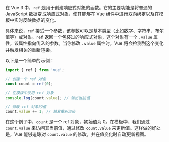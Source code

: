 在 Vue 3 中，`ref` 是用于创建响应式对象的函数。它的主要功能是将普通的 JavaScript 数据变成响应式对象，使其能够在 Vue 组件中进行双向绑定以及在模板中实时反映数据的变化。

具体来说，`ref` 接受一个参数，该参数可以是基本类型（比如数字、字符串、布尔值等）或对象。`ref` 返回一个包装过的响应式对象，这个对象有一个 `.value` 属性，该属性指向传入的参数。当你修改 `.value` 属性时，Vue 将会检测到这个变化并触发相关的重新渲染。

以下是一个简单的示例：

```javascript
import { ref } from 'vue';

// 创建一个 ref 对象
const count = ref(0);

// 在模板中使用 ref 对象
console.log(count.value); // 输出当前值

// 修改 ref 对象的值
count.value += 1; // 触发重新渲染
```

在这个例子中，`count` 是一个 ref 对象，初始值为 0。在模板中，我们通过 `count.value` 来访问其当前值，通过修改 `count.value` 来更新值。这样做的好处是，Vue 能够追踪对 `count.value` 的修改，并在值变化时自动更新视图。